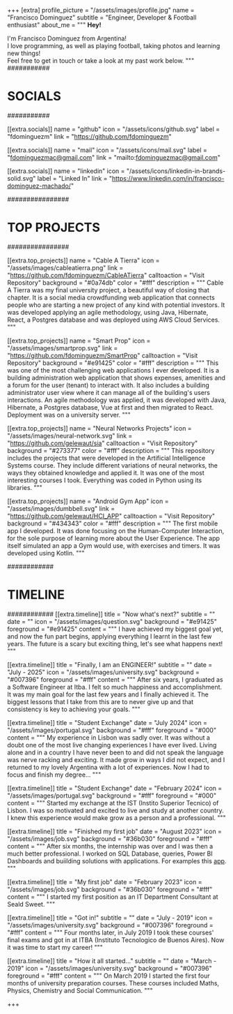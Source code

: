+++
[extra]
profile_picture = "/assets/images/profile.jpg"
name = "Francisco Dominguez"
subtitle = "Engineer, Developer & Football enthusiast"
about_me = """
**Hey!**

I'm Francisco Dominguez from Argentina!  
I love programming, as well as playing football, taking photos and learning new things!  
Feel free to get in touch or take a look at my past work below.
"""
###########
# SOCIALS #
###########

[[extra.socials]]
name = "github"
icon = "/assets/icons/github.svg"
label = "fdominguezm"
link = "https://github.com/fdominguezm"

[[extra.socials]]
name = "mail"
icon = "/assets/icons/mail.svg"
label = "fdominguezmac@gmail.com"
link = "mailto:fdominguezmac@gmail.com"

[[extra.socials]]
name = "linkedin"
icon = "/assets/icons/linkedin-in-brands-solid.svg"
label = "Linked In"
link = "https://www.linkedin.com/in/francisco-dominguez-machado/"


################
# TOP PROJECTS #
################

[[extra.top_projects]]
name = "Cable A Tierra"
icon = "/assets/images/cableatierra.png"
link = "https://github.com/fdominguezm/CableATierra"
calltoaction = "Visit Repository"
background = "#0a74db"
color = "#fff"
description = """
Cable A Tierra was my final university project, a beautiful way of closing that chapter. It is a social media crowdfunding web application that connects people who are starting a new project of any kind with potential investors. It was developed applying an agile methodology, using Java, Hibernate, React, a Postgres database and was deployed using AWS Cloud Services.
"""

[[extra.top_projects]]
name = "Smart Prop"
icon = "/assets/images/smartprop.svg"
link = "https://github.com/fdominguezm/SmartProp"
calltoaction = "Visit Repository"
background = "#e91425"
color = "#fff"
description = """
This was one of the most challenging web applications I ever developed. It is a building administration web application that shows expenses, amenities and a forum for the user (tenant) to interact with. It also includes a building administrator user view where it can manage all of the building's users interactions. An agile methodology was applied, it was developed with Java, Hibernate, a Postgres database, Vue at first and then migrated to React. Deployment was on a university server.
"""

[[extra.top_projects]]
name = "Neural Networks Projects"
icon = "/assets/images/neural-network.svg"
link = "https://github.com/gelewaut/sia"
calltoaction = "Visit Repository"
background = "#273377"
color = "#fff"
description = """
This repository includes the projects that were developed in the Artificial Intelligence Systems course. They include different variations of neural networks, the ways they obtained knowledge and applied it. It was one of the most interesting courses I took. Everything was coded in Python using its libraries.
"""

[[extra.top_projects]]
name = "Android Gym App"
icon = "/assets/images/dumbbell.svg"
link = "https://github.com/gelewaut/HCI_APP"
calltoaction = "Visit Repository"
background = "#434343"
color = "#fff"
description = """
The first mobile app I developed. It was done focusing on the Human-Computer Interaction, for the sole purpose of learning more about the User Experience. The app itself simulated an app a Gym would use, with exercises and timers. It was developed using Kotlin. 
"""

############
# TIMELINE #
############
[[extra.timeline]]
title = "Now what's next?"
subtitle = ""
date = ""
icon = "/assets/images/question.svg"
background = "#e91425"
foreground = "#e91425"
content = """
I have achieved my biggest goal yet, and now the fun part begins, applying everything I learnt in the last few years. The future is a scary but exciting thing, let's see what happens next!
"""

[[extra.timeline]]
title = "Finally, I am an ENGINEER!"
subtitle = ""
date = "July - 2025"
icon = "/assets/images/university.svg"
background = "#007396"
foreground = "#fff"
content = """
After six years, I graduated as a Software Engineer at Itba. I felt so much happiness and accomplishment. It was my main goal for the last few years and I finally achieved it. The biggest lessons that I take from this are to never give up and that consistency is key to achieving your goals.
"""

[[extra.timeline]]
title = "Student Exchange"
date = "July 2024"
icon = "/assets/images/portugal.svg"
background = "#fff"
foreground = "#000"
content = """
My experience in Lisbon was sadly over. It was without a doubt one of the most live changing experiences I have ever lived. Living alone and in a country I have never been to and did not speak the language was nerve racking and exciting. It made grow in ways I did not expect, and I returned to my lovely Argentina with a lot of experiences. Now I had to focus and finish my degree...
"""

[[extra.timeline]]
title = "Student Exchange"
date = "February 2024"
icon = "/assets/images/portugal.svg"
background = "#fff"
foreground = "#000"
content = """
Started my exchange at the IST (Instito Superior Tecnico) of Lisbon. I was so motivated and excited to live and study at another country. I knew this experience would make grow as a person and a professional.
"""

[[extra.timeline]]
title = "Finished my first job"
date = "August 2023"
icon = "/assets/images/job.svg"
background = "#36b030"
foreground = "#fff"
content = """
After six months, the internship was over and I was then a much better professional. I worked on SQL Database, queries, Power BI Dashboards and buiilding solutions with applications.  For examples this [app](https://github.com/fdominguezm/ContainerVesselSearchWebApp).
"""

[[extra.timeline]]
title = "My first job"
date = "February 2023"
icon = "/assets/images/job.svg"
background = "#36b030"
foreground = "#fff"
content = """
I started my first position as an IT Department Consultant at Seald Sweet. 
"""

[[extra.timeline]]
title = "Got in!"
subtitle = ""
date = "July - 2019"
icon = "/assets/images/university.svg"
background = "#007396"
foreground = "#fff"
content = """
Four months later, in July 2019 I took these courses' final exams and got in at ITBA (Instituto Tecnologico de Buenos Aires). Now it was time to start my career!
"""

[[extra.timeline]]
title = "How it all started..."
subtitle = ""
date = "March - 2019"
icon = "/assets/images/university.svg"
background = "#007396"
foreground = "#fff"
content = """
On March 2019 I started the first four months of university preparation courses. These courses included Maths, Physics, Chemistry and Social Communication.
"""

+++
